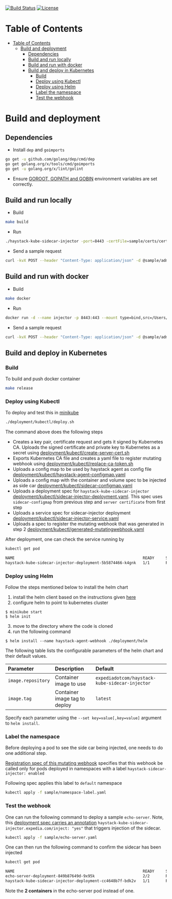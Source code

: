 [![Build Status](https://travis-ci.org/ExpediaDotCom/haystack-kube-sidecar-injector.svg?branch=master)](https://travis-ci.org/ExpediaDotCom/haystack-kube-sidecar-injector.svg?branch=master)
[![License](https://img.shields.io/badge/license-Apache%20License%202.0-blue.svg)](https://github.com/ExpediaDotCom/haystack/blob/master/LICENSE)

Table of Contents
=================

* [Table of Contents](#table-of-contents)
  * [Build and deployment](#build-and-deployment)
     * [Dependencies](#dependencies)
     * [Build and run locally](#build-and-run-locally)
     * [Build and run with docker](#build-and-run-with-docker)
     * [Build and deploy in Kubernetes](#build-and-deploy-in-kubernetes)
        * [Build](#build)
        * [Deploy using Kubectl](#deploy-using-kubectl)
        * [Deploy using Helm](#deploy-using-helm)
        * [Label the namespace](#label-the-namespace)
        * [Test the webhook](#test-the-webhook)


# Build and deployment

## Dependencies

* Install `dep` and `goimports`

```bash
go get -u github.com/golang/dep/cmd/dep
go get golang.org/x/tools/cmd/goimports
go get -u golang.org/x/lint/golint
```

* Ensure [GOROOT, GOPATH and GOBIN](https://www.programming-books.io/essential/go/d6da4b8481f94757bae43be1fdfa9e73-gopath-goroot-gobin) environment variables are set correctly.

## Build and run locally

* Build

```bash
make build
```

* Run

```bash
./haystack-kube-sidecar-injector -port=8443 -certFile=sample/certs/cert.pem  -keyFile=sample/certs/key.pem -sideCar=sample/sidecar.yaml -logtostderr
```

* Send a sample request

```bash
curl -kvX POST --header "Content-Type: application/json" -d @sample/admission-request.json https://localhost:8443/mutate
```

## Build and run with docker

* Build

```bash
make docker
```

* Run

```bash
docker run -d --name injector -p 8443:443 --mount type=bind,src=/Users/mchandramouli/src/go/src/github.com/expediadotcom/haystack-kube-sidecar-injector/sample,dst=/etc/mutator expediadotcom/haystack-kube-sidecar-injector:latest -logtostderr
```

* Send a sample request

```bash
curl -kvX POST --header "Content-Type: application/json" -d @sample/admission-request.json https://localhost:8443/mutate
```

## Build and deploy in Kubernetes

### Build

To build and push docker container

```bash
make release
```

### Deploy using Kubectl
To deploy and test this in [minikube](https://kubernetes.io/docs/tasks/tools/install-minikube/)

```bash
./deployment/kubectl/deploy.sh
``` 

The command above does the following steps

* Creates a key pair, certificate request and gets it signed by Kubernetes CA. Uploads the signed certificate and private key to Kubernetes as a secret using [deployment/kubectl/create-server-cert.sh](deployment/kubectl/create-server-cert.sh)
* Exports Kubernetes CA file and creates a yaml file to register mutating webhook using [deployment/kubectl/replace-ca-token.sh](deployment/kubectl/replace-ca-token.sh)
* Uploads a config map to be used by haystack agent as config file [deployment/kubectl/haystack-agent-configmap.yaml](deployment/kubectl/haystack-agent-configmap.yaml)
* Uploads a config map with the container and volume spec to be injected as side car [deployment/kubectl/sidecar-configmap.yaml](deployment/kubectl/sidecar-configmap.yaml)
* Uploads a deployment spec for `haystack-kube-sidecar-injector` [deployment/kubectl/sidecar-injector-deployment.yaml](deployment/kubectl/sidecar-injector-deployment.yaml). This spec uses `sidecar-configmap` from previous step and `server certificate` from first step
* Uploads a service spec for sidecar-injector deployment [deployment/kubectl/sidecar-injector-service.yaml](deployment/kubectl/sidecar-injector-service.yaml)
* Uploads a spec to register the mutating webhook that was generated in step 2 [deployment/kubectl/generated-mutatingwebhook.yaml](deployment/kubectl/generated-mutatingwebhook.yaml)

After deployment, one can check the service running by

```bash
kubectl get pod

NAME                                                        READY     STATUS    RESTARTS   AGE
haystack-kube-sidecar-injector-deployment-5b5874466-k4gnk   1/1       Running   0          1m

```

### Deploy using Helm

Follow the steps mentioned below to install the helm chart

1. install the helm client based on the instructions given [here](https://docs.helm.sh/using_helm/#installing-helm)
2. configure helm to point to kubernetes cluster
```console
$ minikube start
$ helm init
```
3. move to the directory where the code is cloned
4. run the following command
```console
$ helm install --name haystack-agent-webhook ./deployment/helm
```

The following table lists the configurable parameters of the helm chart and
their default values.

| Parameter                   | Description                                                                                | Default         |
|:----------------------------|:-------------------------------------------------------------------------------------------|:----------------|
| `image.repository`          | Container image to use                                                                     | `expediadotcom/haystack-kube-sidecar-injector`      |
| `image.tag`                 | Container image tag to deploy                                                              |  `latest`      |

Specify each parameter using the `--set key=value[,key=value]` argument to
`helm install`.

### Label the namespace

Before deploying a pod to see the side car being injected, one needs to do one additional step.  

[Registration spec of this mutating webhook](deployment/mutatingwebhook-template.yaml#L22) specifies that this webhook be called only for pods deployed in namespaces with a label `haystack-sidecar-injector: enabled`

Following spec applies this label to `default` namespace

```bash
kubectl apply -f sample/namespace-label.yaml
```

### Test the webhook

One can run the following command to deploy a sample `echo-server`. Note, this [deployment spec carries an annotation](sample/echo-server.yaml#L12) `haystack-kube-sidecar-injector.expedia.com/inject: "yes"` that triggers injection of the sidecar.

```bash
kubectl apply -f sample/echo-server.yaml
```

One can then run the following command to confirm the sidecar has been injected

```bash
kubectl get pod

NAME                                                        READY     STATUS             RESTARTS   AGE
echo-server-deployment-849b87649d-9x95k                     2/2       Running            0          4m
haystack-kube-sidecar-injector-deployment-cc4648b7f-bdk2v   1/1       Running            0          6m
```

Note the **2 containers** in the echo-server pod instead of one. 


